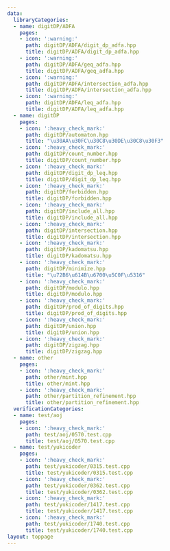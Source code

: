 ```yaml
---
data:
  libraryCategories:
  - name: digitDP/ADFA
    pages:
    - icon: ':warning:'
      path: digitDP/ADFA/digit_dp_adfa.hpp
      title: digitDP/ADFA/digit_dp_adfa.hpp
    - icon: ':warning:'
      path: digitDP/ADFA/geq_adfa.hpp
      title: digitDP/ADFA/geq_adfa.hpp
    - icon: ':warning:'
      path: digitDP/ADFA/intersection_adfa.hpp
      title: digitDP/ADFA/intersection_adfa.hpp
    - icon: ':warning:'
      path: digitDP/ADFA/leq_adfa.hpp
      title: digitDP/ADFA/leq_adfa.hpp
  - name: digitDP
    pages:
    - icon: ':heavy_check_mark:'
      path: digitDP/automaton.hpp
      title: "\u30AA\u30FC\u30C8\u30DE\u30C8\u30F3"
    - icon: ':heavy_check_mark:'
      path: digitDP/count_number.hpp
      title: digitDP/count_number.hpp
    - icon: ':heavy_check_mark:'
      path: digitDP/digit_dp_leq.hpp
      title: digitDP/digit_dp_leq.hpp
    - icon: ':heavy_check_mark:'
      path: digitDP/forbidden.hpp
      title: digitDP/forbidden.hpp
    - icon: ':heavy_check_mark:'
      path: digitDP/include_all.hpp
      title: digitDP/include_all.hpp
    - icon: ':heavy_check_mark:'
      path: digitDP/intersection.hpp
      title: digitDP/intersection.hpp
    - icon: ':heavy_check_mark:'
      path: digitDP/kadomatsu.hpp
      title: digitDP/kadomatsu.hpp
    - icon: ':heavy_check_mark:'
      path: digitDP/minimize.hpp
      title: "\u72B6\u614B\u6700\u5C0F\u5316"
    - icon: ':heavy_check_mark:'
      path: digitDP/modulo.hpp
      title: digitDP/modulo.hpp
    - icon: ':heavy_check_mark:'
      path: digitDP/prod_of_digits.hpp
      title: digitDP/prod_of_digits.hpp
    - icon: ':heavy_check_mark:'
      path: digitDP/union.hpp
      title: digitDP/union.hpp
    - icon: ':heavy_check_mark:'
      path: digitDP/zigzag.hpp
      title: digitDP/zigzag.hpp
  - name: other
    pages:
    - icon: ':heavy_check_mark:'
      path: other/mint.hpp
      title: other/mint.hpp
    - icon: ':heavy_check_mark:'
      path: other/partition_refinement.hpp
      title: other/partition_refinement.hpp
  verificationCategories:
  - name: test/aoj
    pages:
    - icon: ':heavy_check_mark:'
      path: test/aoj/0570.test.cpp
      title: test/aoj/0570.test.cpp
  - name: test/yukicoder
    pages:
    - icon: ':heavy_check_mark:'
      path: test/yukicoder/0315.test.cpp
      title: test/yukicoder/0315.test.cpp
    - icon: ':heavy_check_mark:'
      path: test/yukicoder/0362.test.cpp
      title: test/yukicoder/0362.test.cpp
    - icon: ':heavy_check_mark:'
      path: test/yukicoder/1417.test.cpp
      title: test/yukicoder/1417.test.cpp
    - icon: ':heavy_check_mark:'
      path: test/yukicoder/1740.test.cpp
      title: test/yukicoder/1740.test.cpp
layout: toppage
---
```

